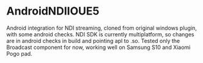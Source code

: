 # AndroidNDIIOUE5
Android integration for NDI streaming, cloned from original windows plugin, with some android checks.
NDI SDK is currently multiplatform, so changes are in android checks in build and pointing apl to .so.
Tested only the Broadcast component for now, working well on Samsung S10 and Xiaomi Pogo pad.
